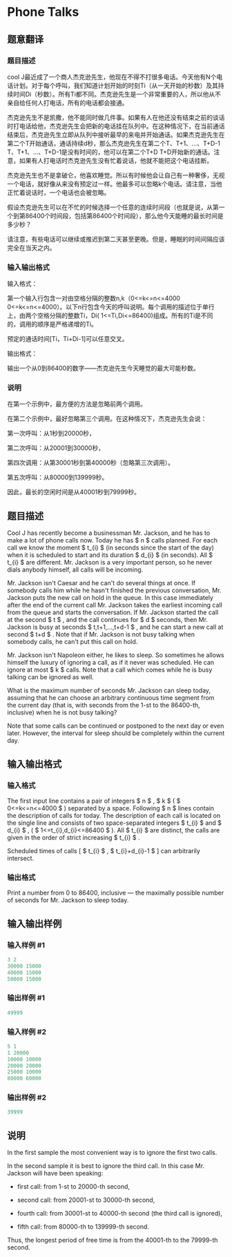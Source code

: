 # Phone Talks

## 题意翻译

### 题目描述

cool J最近成了一个商人杰克逊先生，他现在不得不打很多电话。今天他有N个电话计划。对于每个呼叫，我们知道计划开始的时刻Ti（从一天开始的秒数）及其持续时间Di（秒数）。所有Ti都不同。杰克逊先生是一个非常重要的人，所以他从不亲自给任何人打电话，所有的电话都会接通。

杰克逊先生不是凯撒，他不能同时做几件事。如果有人在他还没有结束之前的谈话时打电话给他，杰克逊先生会把新的电话挂在队列中。在这种情况下，在当前通话结束后，杰克逊先生立即从队列中接听最早的来电并开始通话。如果杰克逊先生在第二个T开始通话，通话持续d秒，那么杰克逊先生在第二个T、T+1、…、T+D-1 T、T+1、…、T+D-1是没有时间的，他可以在第二个T+D T+D开始新的通话。注意，如果有人打电话时杰克逊先生没有忙着说话，他就不能把这个电话挂断。

杰克逊先生也不是拿破仑，他喜欢睡觉。所以有时候他会让自己有一种奢侈，无视一个电话，就好像从来没有预定过一样。他最多可以忽略k个电话。请注意，当他正忙着说话时，一个电话也会被忽略。

假设杰克逊先生可以在不忙的时候选择一个任意的连续时间段（也就是说，从第一个到第86400个时间段，包括第86400个时间段），那么他今天能睡的最长时间是多少秒？

请注意，有些电话可以继续或推迟到第二天甚至更晚。但是，睡眠的时间间隔应该完全在当天之内。

### 输入输出格式

输入格式：

第一个输入行包含一对由空格分隔的整数n,k（0<=k<=n<=4000 0<=k<=n<=4000）。以下n行包含今天的呼叫说明。每个调用的描述位于单行上，由两个空格分隔的整数Ti，Di( 1<=Ti,Di<=86400)组成。所有的Ti是不同的，调用的顺序是严格递增的Ti。

预定的通话时间[Ti，Ti+Di-1]可以任意交叉。

输出格式：

输出一个从0到86400的数字——杰克逊先生今天睡觉的最大可能秒数。

### 说明

在第一个示例中，最方便的方法是忽略前两个调用。

在第二个示例中，最好忽略第三个调用。在这种情况下，杰克逊先生会说：

第一次呼叫：从1秒到20000秒，

第二次呼叫：从20001到30000秒，

第四次调用：从第30001秒到第40000秒（忽略第三次调用）。

第五次呼叫：从80000到139999秒。

因此，最长的空闲时间是从40001秒到79999秒。

## 题目描述

Cool J has recently become a businessman Mr. Jackson, and he has to make a lot of phone calls now. Today he has $ n $ calls planned. For each call we know the moment $ t_{i} $ (in seconds since the start of the day) when it is scheduled to start and its duration $ d_{i} $ (in seconds). All $ t_{i} $ are different. Mr. Jackson is a very important person, so he never dials anybody himself, all calls will be incoming.

Mr. Jackson isn't Caesar and he can't do several things at once. If somebody calls him while he hasn't finished the previous conversation, Mr. Jackson puts the new call on hold in the queue. In this case immediately after the end of the current call Mr. Jackson takes the earliest incoming call from the queue and starts the conversation. If Mr. Jackson started the call at the second $ t $ , and the call continues for $ d $ seconds, then Mr. Jackson is busy at seconds $ t,t+1,...,t+d-1 $ , and he can start a new call at second $ t+d $ . Note that if Mr. Jackson is not busy talking when somebody calls, he can't put this call on hold.

Mr. Jackson isn't Napoleon either, he likes to sleep. So sometimes he allows himself the luxury of ignoring a call, as if it never was scheduled. He can ignore at most $ k $ calls. Note that a call which comes while he is busy talking can be ignored as well.

What is the maximum number of seconds Mr. Jackson can sleep today, assuming that he can choose an arbitrary continuous time segment from the current day (that is, with seconds from the 1-st to the 86400-th, inclusive) when he is not busy talking?

Note that some calls can be continued or postponed to the next day or even later. However, the interval for sleep should be completely within the current day.

## 输入输出格式

### 输入格式

The first input line contains a pair of integers $ n $ , $ k $ ( $ 0<=k<=n<=4000 $ ) separated by a space. Following $ n $ lines contain the description of calls for today. The description of each call is located on the single line and consists of two space-separated integers $ t_{i} $ and $ d_{i} $ , ( $ 1<=t_{i},d_{i}<=86400 $ ). All $ t_{i} $ are distinct, the calls are given in the order of strict increasing $ t_{i} $ .

Scheduled times of calls \[ $ t_{i} $ , $ t_{i}+d_{i}-1 $ \] can arbitrarily intersect.

### 输出格式

Print a number from 0 to 86400, inclusive — the maximally possible number of seconds for Mr. Jackson to sleep today.

## 输入输出样例

### 输入样例 #1

```cpp
3 2
30000 15000
40000 15000
50000 15000

```
### 输出样例 #1

```cpp
49999

```
### 输入样例 #2

```cpp
5 1
1 20000
10000 10000
20000 20000
25000 10000
80000 60000

```
### 输出样例 #2

```cpp
39999

```
## 说明

In the first sample the most convenient way is to ignore the first two calls.

In the second sample it is best to ignore the third call. In this case Mr. Jackson will have been speaking:

- first call: from 1-st to 20000-th second,

- second call: from 20001-st to 30000-th second,

- fourth call: from 30001-st to 40000-th second (the third call is ignored),

- fifth call: from 80000-th to 139999-th second.

Thus, the longest period of free time is from the 40001-th to the 79999-th second.

